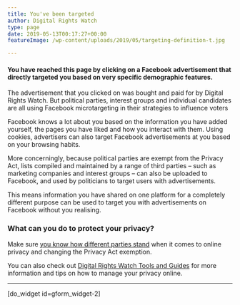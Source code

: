 ```yaml
---
title: You've been targeted
author: Digital Rights Watch
type: page
date: 2019-05-13T00:17:27+00:00
featureImage: /wp-content/uploads/2019/05/targeting-definition-t.jpg

---
```

#### You have reached this page by clicking on a Facebook advertisement that directly targeted you based on very specific demographic features.

The advertisement that you clicked on was bought and paid for by Digital Rights Watch. But political parties, interest groups and individual candidates are all using Facebook microtargeting in their strategies to influence voters

Facebook knows a lot about you based on the information you have added yourself, the pages you have liked and how you interact with them. Using cookies, advertisers can also target Facebook advertisements at you based on your browsing habits.


More concerningly, because political parties are exempt from the Privacy Act, lists compiled and maintained by a range of third parties &#8211; such as marketing companies and interest groups &#8211; can also be uploaded to Facebook, and used by politicians to target users with advertisements.

This means information you have shared on one platform for a completely different purpose can be used to target you with advertisements on Facebook without you realising.


### **What can you do to protect your privacy?**


Make sure [you know how different parties stand][1] when it comes to online privacy and changing the Privacy Act exemption.

You can also check out [Digital Rights Watch Tools and Guides][2] for more information and tips on how to manage your privacy online.

<hr class="wp-block-separator" />

[do\_widget id=gform\_widget-2]

 [1]: https://digitalrightswatch.org.au/election2019
 [2]: https://digitalrightswatch.org.au/category/tools-guides/

